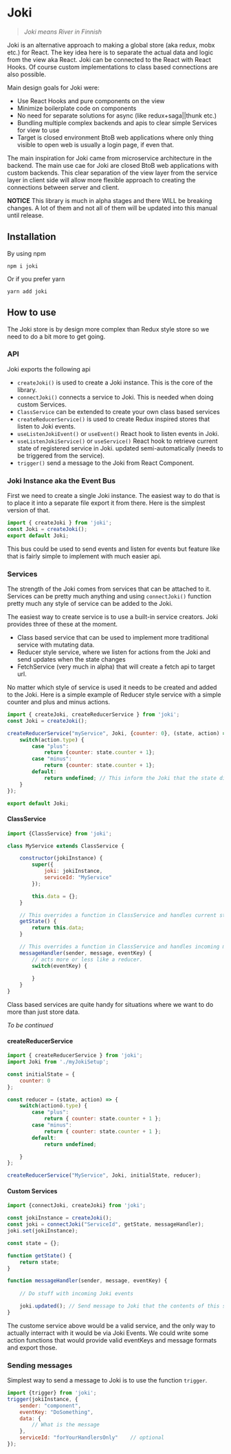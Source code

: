 # Joki 

> *Joki means River in Finnish*

Joki is an alternative approach to making a global store (aka redux, mobx etc.) for React. The key idea here is to separate the actual data and logic from the view aka React. Joki can be connected to the React with React Hooks. Of course custom implementations to class based connections are also possible. 

Main design goals for Joki were:

* Use React Hooks and pure components on the view
* Minimize boilerplate code on components
* No need for separate solutions for async (like redux+saga||thunk etc.)
* Bundling multiple complex backends and apis to clear simple Services for view to use
* Target is closed environment BtoB web applications where only thing visible to open web is usually a login page, if even that.

The main inspiration for Joki came from microservice architecture in the backend. The main use cae for Joki are closed BtoB web applications with custom backends. This clear separation of the view layer from the service layer in client side will allow more flexible approach to creating the connections between server and client.

**NOTICE** This library is much in alpha stages and there WILL be breaking changes. A lot of them and not all of them will be updated into this manual until release.

## Installation

By using npm

    npm i joki

Or if you prefer yarn

    yarn add joki


## How to use

The Joki store is by design more complex than Redux style store so we need to do a bit more to get going.


### API

Joki exports the following api

* `createJoki()` is used to create a Joki instance. This is the core of the library.
* `connectJoki()` connects a service to Joki. This is needed when doing custom Services.
* `ClassService` can be extended to create your own class based services
* `createReducerService()` is used to create Redux inspired stores that listen to Joki events.
* `useListenJokiEvent()` or `useEvent()` React hook to listen events in Joki.
* `useListenJokiService()` or `useService()` React hook to retrieve current state of registered service in Joki. updated semi-automatically (needs to be triggered from the service).
* `trigger()` send a message to the Joki from React Component.

### Joki Instance aka the Event Bus

First we need to create a single Joki instance. The easiest way to do that is to place it into a separate file export it from there. Here is the simplest version of that.

```js
import { createJoki } from 'joki';
const Joki = createJoki();
export default Joki;
```

This bus could be used to send events and listen for events but feature like that is fairly simple to implement with much easier api. 

### Services

The strength of the Joki comes from services that can be attached to it. Services can be pretty much anything and using `connectJoki()` function pretty much any style of service can be added to the Joki. 

The easiest way to create service is to use a built-in service creators. Joki provides three of these at the moment.

* Class based service that can be used to implement more traditional service with mutating data.
* Reducer style service, where we listen for actions from the Joki and send updates when the state changes
* FetchService (very much in alpha) that will create a fetch api to target url.

No matter which style of service is used it needs to be created and added to the Joki. Here is a simple example of Reducer style service with a simple counter and plus and minus actions.

```js
import { createJoki, createReducerService } from 'joki';
const Joki = createJoki();

createReducerService("myService", Joki, {counter: 0}, (state, action) => {
    switch(action.type) {
        case "plus":
            return {counter: state.counter + 1};
        case "minus":
            return {counter: state.counter + 1};
        default:
            return undefined; // This inform the Joki that the state did not change
    }
});

export default Joki;
```

#### ClassService

```js
import {ClassService} from 'joki';

class MyService extends ClassService {

    constructor(jokiInstance) {
        super({
            joki: jokiInstance,
            serviceId: "MyService"
        });

        this.data = {};
    }

    // This overrides a function in ClassService and handles current state requests coming from Joki. (like useService hook)
    getState() {
        return this.data;
    }

    // This overrides a function in ClassService and handles incoming messages from Joki
    messageHandler(sender, message, eventKey) {
        // acts more or less like a reducer.
        switch(eventKey) {
            
        }
    }
}
```
Class based services are quite handy for situations where we want to do more than just store data.

*To be continued*

#### createReducerService

```js
import { createReducerService } from 'joki';
import Joki from './myJokiSetup';

const initialState = {
    counter: 0
};

const reducer = (state, action) => {
    switch(actionö.type) {
        case "plus":
            return { counter: state.counter + 1 };
        case "minus":
            return { counter: state.counter + 1 };
        default:
            return undefined;

    }
};

createReducerService("MyService", Joki, initialState, reducer);
```

#### Custom Services

```js
import {connectJoki, createJoki} from 'joki';

const jokiInstance = createJoki();
const joki = connectJoki("ServiceId", getState, messageHandler);
joki.set(jokiInstance);

const state = {};

function getState() {
    return state;
}

function messageHandler(sender, message, eventKey) {
    
    // Do stuff with incoming Joki events

    joki.updated(); // Send message to Joki that the contents of this service has updated.
}

```
The custome service above would be a valid service, and the only way to actually interract with it would be via Joki  Events. We could  write some action functions that would provide valid eventKeys and message formats and export those.


### Sending messages

Simplest way to send a message to Joki is to use the function `trigger`.

```js
import {trigger} from 'joki';
trigger(jokiInstance, {
    sender: "component", 
    eventKey: "DoSomething",
    data: {
        // What is the message
    },
    serviceId: "forYourHandlersOnly"    // optional
});
```


